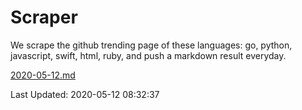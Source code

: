 # Scraper

We scrape the github trending page of these languages: go, python, javascript, swift, html, ruby, and push a markdown result everyday.

[2020-05-12.md](https://github.com/henson/Scraper/blob/master/2020-05-12.md)

Last Updated: 2020-05-12 08:32:37
